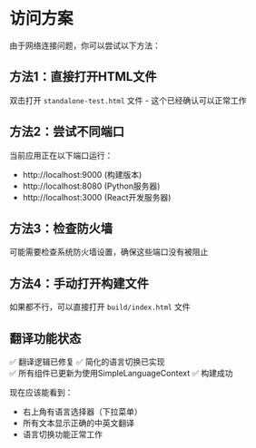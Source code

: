 # 访问方案

由于网络连接问题，你可以尝试以下方法：

## 方法1：直接打开HTML文件
双击打开 `standalone-test.html` 文件 - 这个已经确认可以正常工作

## 方法2：尝试不同端口
当前应用正在以下端口运行：
- http://localhost:9000 (构建版本)
- http://localhost:8080 (Python服务器)
- http://localhost:3000 (React开发服务器)

## 方法3：检查防火墙
可能需要检查系统防火墙设置，确保这些端口没有被阻止

## 方法4：手动打开构建文件
如果都不行，可以直接打开 `build/index.html` 文件

## 翻译功能状态
✅ 翻译逻辑已修复
✅ 简化的语言切换已实现  
✅ 所有组件已更新为使用SimpleLanguageContext
✅ 构建成功

现在应该能看到：
- 右上角有语言选择器（下拉菜单）
- 所有文本显示正确的中英文翻译
- 语言切换功能正常工作
